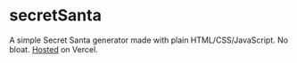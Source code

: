 # secretSanta
A simple Secret Santa generator made with plain HTML/CSS/JavaScript. No bloat. [Hosted](https://secretsantagenerator.vercel.app/) on Vercel.
